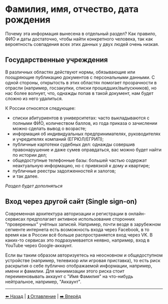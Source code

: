 # Фамилия, имя, отчество, дата рождения

Почему эта информация вынесена в отдельный раздел? Как правило, ФИО и даты достаточно, чтобы найти конкретного человека,
так как вероятность совпадения всех этих данных у двух людей очень низкая.

## Государственные учреждения

В различных областях действуют нормы, обязывающие или поощряющие публикацию документов с персональными данными. С одной стороны,
открытость в этих областях помогает прозрачности в отрасли (например, госзакупки, списки прошедших/выпускников), но нас более волнует,
что, однажды попав в такой документ, нам будет сложно из него удалиться.

К России относятся следующее:
- списки абитуриентов в университетах: часто выкладываются с полными ФИО, количеством баллов, из года приказа о зачислении можно сделать вывод о возрасте;
- информация об индивидуальных предпринимателях, руководителях и учредителях компаний (ЕГРЮЛ/ЕГРИП);
- публичные картотеки судебных дел: однажды совершив правонарушение и даже сумев оправдаться, вас можно будет найти по истории дел;
- общедоступные телефонные базы: большей частью содержат неактуальную информацию, но с привязкой к дому и квартире; 
- публичные реестры задолженностей и залогов;
- и так далее.

*Раздел будет дополняться*

## Вход через другой сайт (Single sign-on)

Современная архитектура авторизации и регистрации в онлайн-сервисах предполагает активное использование сторонних "проверенных" учётных
записей. Например, почти везде в зарубежном сегменте интернета есть возможность входа через Facebook, в то время как в России всё больше
распространяется вход через VK. В каких-то сервисах это подразумевается неявно, например, вход в YouTube через Google-аккаунт.

Если вы таким образом авторизуетесь на неосновном и общедоступном устройстве (например, телевизор или игровая приставка), то есть риск раскрытия
о себе публично отображаемой информации, например, имени и фамилии. Для минимизации этого риска стоит переименовывать аккаунт с "Имя Фамилия" на что-нибудь нейтральное, например, "Аккаунт".

---

[⬅️ Назад](./phone.md) | [⏫ Оглавление](../README.md) | [➡️ Вперёд](./location.md)
